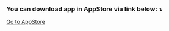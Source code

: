 ### You can download app in AppStore via link below: :arrow_heading_down:

[Go to AppStore](https://apps.apple.com/ru/app/%D0%B5%D1%81%D1%82%D1%8C-%D0%B2%D1%80%D0%B5%D0%BC%D1%8F/id1537228967)
